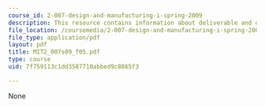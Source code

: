 ```yaml
---
course_id: 2-007-design-and-manufacturing-i-spring-2009
description: This resource contains information about deliverable and other activities.
file_location: /coursemedia/2-007-design-and-manufacturing-i-spring-2009/7f759113c1dd3587710abbed9c8865f3_MIT2_007s09_f05.pdf
file_type: application/pdf
layout: pdf
title: MIT2_007s09_f05.pdf
type: course
uid: 7f759113c1dd3587710abbed9c8865f3

---
```

None